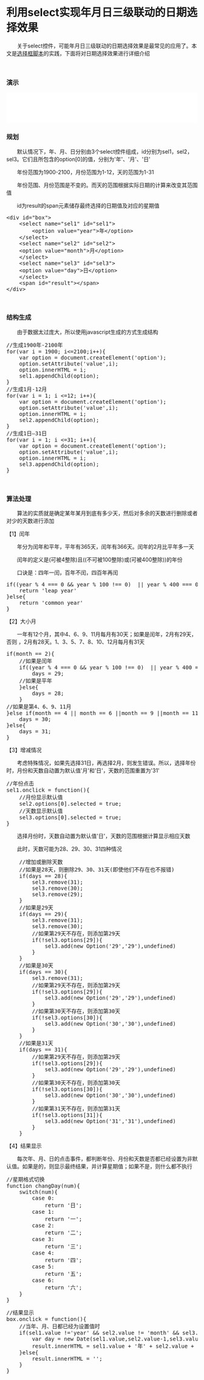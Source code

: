 # 利用select实现年月日三级联动的日期选择效果

　　关于select控件，可能年月日三级联动的日期选择效果是最常见的应用了。本文是[选择框脚本](http://www.cnblogs.com/xiaohuochai/p/5877287.html)的实践，下面将对日期选择效果进行详细介绍

&nbsp;

### 演示

<iframe style="width: 100%; height: 80px;" src="{{book.demo}}/js/date/d2.html" frameborder="0" width="320" height="240"></iframe>

### 规划

　　默认情况下，年、月、日分别由3个select控件组成，id分别为sel1，sel2，sel3。它们且所包含的option[0]的值，分别为'年'、'月'、'日'

　　年份范围为1900-2100，月份范围为1-12，天的范围为1-31

　　年份范围、月份范围是不变的。而天的范围根据实际日期的计算来改变其范围值

　　id为result的span元素储存最终选择的日期值及对应的星期值

<div class="cnblogs_code">
<pre>&lt;div id="box"&gt;
    &lt;select name="sel1" id="sel1"&gt;
        &lt;option value="year"&gt;年&lt;/option&gt;
    &lt;/select&gt;
    &lt;select name="sel2" id="sel2"&gt;
    &lt;option value="month"&gt;月&lt;/option&gt;
    &lt;/select&gt;
    &lt;select name="sel3" id="sel3"&gt;
    &lt;option value="day"&gt;日&lt;/option&gt;
    &lt;/select&gt;
    &lt;span id="result"&gt;&lt;/span&gt;
&lt;/div&gt;</pre>
</div>

&nbsp;

### 结构生成

　　由于数据太过庞大，所以使用javascript生成的方式生成结构

<div class="cnblogs_code">
<pre>//生成1900年-2100年
for(var i = 1900; i&lt;=2100;i++){
    var option = document.createElement('option');
    option.setAttribute('value',i);
    option.innerHTML = i;
    sel1.appendChild(option);
}
//生成1月-12月
for(var i = 1; i &lt;=12; i++){
    var option = document.createElement('option');
    option.setAttribute('value',i);
    option.innerHTML = i;
    sel2.appendChild(option);    
}
//生成1日&mdash;31日
for(var i = 1; i &lt;=31; i++){
    var option = document.createElement('option');
    option.setAttribute('value',i);
    option.innerHTML = i;
    sel3.appendChild(option);    
}</pre>
</div>

&nbsp;

### 算法处理

　　算法的实质就是确定某年某月到底有多少天，然后对多余的天数进行删除或者对少的天数进行添加

【1】闰年

　　年分为闰年和平年，平年有365天，闰年有366天。闰年的2月比平年多一天

　　闰年的定义是(可被4整除)且((不可被100整除)或(可被400整除))的年份

　　口诀是：四年一闰，百年不闰，四百年再闰

<div class="cnblogs_code">
<pre>if((year % 4 === 0 &amp;&amp; year % 100 !== 0)  || year % 400 === 0){
    return 'leap year'
}else{
    return 'common year'
}</pre>
</div>

【2】大小月

　　一年有12个月，其中4、6、9、11月每月有30天；如果是闰年，2月有29天，否则 ，2月有28天。1、3、5、7、8、10、12月每月有31天

<div class="cnblogs_code">
<pre>if(month == 2){
    //如果是闰年
    if((year % 4 === 0 &amp;&amp; year % 100 !== 0)  || year % 400 === 0){
        days = 29;
    //如果是平年
    }else{
        days = 28;
    }
//如果是第4、6、9、11月
}else if(month == 4 || month == 6 ||month == 9 ||month == 11){
    days = 30;
}else{
    days = 31;
}</pre>
</div>

【3】增减情况

　　考虑特殊情况，如果先选择31日，再选择2月，则发生错误。所以，选择年份时，月份和天数自动置为默认值'月'和'日'，天数的范围重置为'31'

<div class="cnblogs_code">
<pre>//年份点击
sel1.onclick = function(){
    //月份显示默认值
    sel2.options[0].selected = true;
    //天数显示默认值
    sel3.options[0].selected = true;
}</pre>
</div>

　　选择月份时，天数自动置为默认值'日'，天数的范围根据计算显示相应天数

　　此时，天数可能为28、29、30、31四种情况

<div class="cnblogs_code">
<pre>    //增加或删除天数
    //如果是28天，则删除29、30、31天(即使他们不存在也不报错)
    if(days == 28){
        sel3.remove(31);
        sel3.remove(30);
        sel3.remove(29);
    }
    //如果是29天
    if(days == 29){
        sel3.remove(31);
        sel3.remove(30);
        //如果第29天不存在，则添加第29天
        if(!sel3.options[29]){
            sel3.add(new Option('29','29'),undefined)
        }
    }
    //如果是30天
    if(days == 30){
        sel3.remove(31);
        //如果第29天不存在，则添加第29天
        if(!sel3.options[29]){
            sel3.add(new Option('29','29'),undefined)
        }
        //如果第30天不存在，则添加第30天
        if(!sel3.options[30]){
            sel3.add(new Option('30','30'),undefined)
        }
    }
    //如果是31天
    if(days == 31){
        //如果第29天不存在，则添加第29天
        if(!sel3.options[29]){
            sel3.add(new Option('29','29'),undefined)
        }
        //如果第30天不存在，则添加第30天
        if(!sel3.options[30]){
            sel3.add(new Option('30','30'),undefined)
        }
        //如果第31天不存在，则添加第31天
        if(!sel3.options[31]){
            sel3.add(new Option('31','31'),undefined)
        }
    }</pre>
</div>

【4】结果显示

　　每次年、月、日的点击事件，都判断年份、月份和天数是否都已经设置为非默认值。如果是的，则显示最终结果，并计算星期值；如果不是，则什么都不执行

<div class="cnblogs_code">
<pre>//星期格式切换
function changDay(num){
    switch(num){
        case 0:
            return '日';
        case 1:
            return '一';
        case 2:
            return '二';
        case 3:
            return '三';
        case 4:
            return '四';
        case 5:
            return '五';
        case 6:
            return '六';            
    }
}</pre>
</div>
<div class="cnblogs_code">
<pre>//结果显示
box.onclick = function(){
    //当年、月、日都已经为设置值时
    if(sel1.value !='year' &amp;&amp; sel2.value != 'month' &amp;&amp; sel3.value !='day'){
        var day = new Date(sel1.value,sel2.value-1,sel3.value).getDay();
        result.innerHTML = sel1.value + '年' + sel2.value + '月' +  sel3.value + '日' + '星期' + changDay(day);
    }else{
        result.innerHTML = '';
    }
}</pre>
</div>

